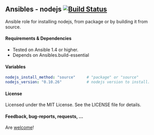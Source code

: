 ## Ansibles - nodejs [![Build Status](https://travis-ci.org/Ansibles/nodejs.png)](https://travis-ci.org/Ansibles/nodejs)

Ansible role for installing nodejs, from package or by building it from source.


#### Requirements & Dependencies
- Tested on Ansible 1.4 or higher.
- Depends on Ansibles.build-essential


#### Variables

```yaml
nodejs_install_method: "source"     # "package" or "source"
nodejs_version: "0.10.26"           # nodejs version to install.
```


#### License

Licensed under the MIT License. See the LICENSE file for details.


#### Feedback, bug-reports, requests, ...

Are [welcome](https://github.com/ansibles/nodejs/issues)!
